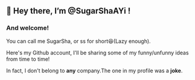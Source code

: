## 👋 Hey there, I’m @SugarShaAYi !
### And welcome!

You can call me SugarSha, or ss for short😆(Lazy enough).

Here's my Github account, I'll be sharing some of my funny/unfunny ideas from time to time!

In fact, I don't belong to **any** company.The one in my profile was a **joke**.
